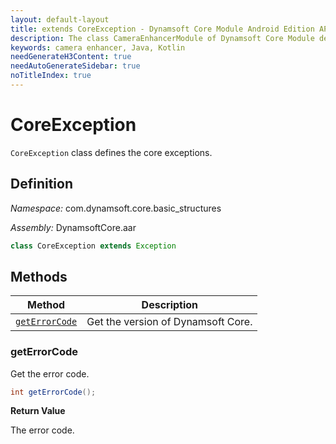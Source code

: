 ```yaml
---
layout: default-layout
title: extends CoreException - Dynamsoft Core Module Android Edition API Reference
description: The class CameraEnhancerModule of Dynamsoft Core Module defines the camera enhancer exception.
keywords: camera enhancer, Java, Kotlin
needGenerateH3Content: true
needAutoGenerateSidebar: true
noTitleIndex: true
---
```


# CoreException

`CoreException` class defines the core exceptions.

## Definition

*Namespace:* com.dynamsoft.core.basic_structures

*Assembly:* DynamsoftCore.aar

```java
class CoreException extends Exception
```

## Methods

| Method | Description |
|------- |-------------|
| [`getErrorCode`](#geterrorcode) | Get the version of Dynamsoft Core. |

### getErrorCode

Get the error code.

```java
int getErrorCode();
```

**Return Value**

The error code.
